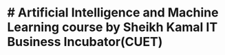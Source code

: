 # # Artificial Intelligence and Machine Learning course by Sheikh Kamal IT Business Incubator(CUET)
